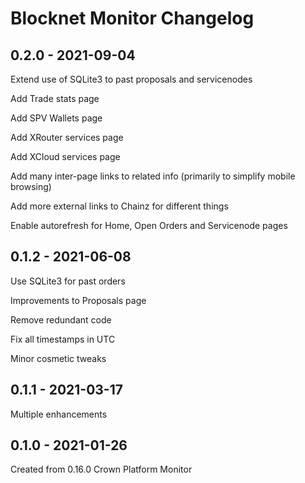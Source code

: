 Blocknet Monitor Changelog
================================
## 0.2.0 - 2021-09-04 
Extend use of SQLite3 to past proposals and servicenodes

Add Trade stats page

Add SPV Wallets page

Add XRouter services page

Add XCloud services page

Add many inter-page links to related info (primarily to simplify mobile browsing)

Add more external links to Chainz for different things

Enable autorefresh for Home, Open Orders and Servicenode pages
## 0.1.2 - 2021-06-08 
Use SQLite3 for past orders

Improvements to Proposals page

Remove redundant code

Fix all timestamps in UTC

Minor cosmetic tweaks

## 0.1.1 - 2021-03-17 
Multiple enhancements
## 0.1.0 - 2021-01-26 
Created from 0.16.0 Crown Platform Monitor
